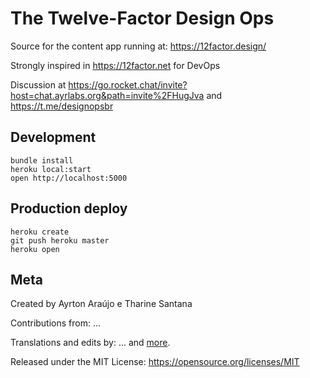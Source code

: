 The Twelve-Factor Design Ops
=====================

Source for the content app running at: https://12factor.design/

Strongly inspired in https://12factor.net for DevOps

Discussion at https://go.rocket.chat/invite?host=chat.ayrlabs.org&path=invite%2FHugJva and https://t.me/designopsbr

Development
-----------

    bundle install
    heroku local:start
    open http://localhost:5000

Production deploy
-----------------

    heroku create
    git push heroku master
    heroku open

Meta
----

Created by Ayrton Araújo e Tharine Santana

Contributions from: ...

Translations and edits by:
...
and [more](https://github.com/ayr-ton/12factor4design/graphs/contributors).

Released under the MIT License:
https://opensource.org/licenses/MIT
